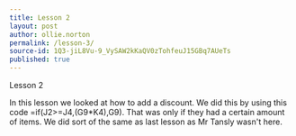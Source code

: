 ```yaml
---
title: Lesson 2
layout: post
author: ollie.norton
permalink: /lesson-3/
source-id: 1Q3-jiL8Vu-9_VySAW2kKaQV0zTohfeuJ15GBq7AUeTs
published: true
---
```

Lesson 2

In this lesson we looked at how to add a discount. We did this by using this code =if(J2>=J4,(G9*K4),G9). That was only if they had a certain amount of items. We did sort of the same as last lesson as Mr Tansly wasn't here.


